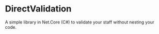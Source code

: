 # DirectValidation
A simple library in Net.Core (C#) to validate your staff without nesting your code.
